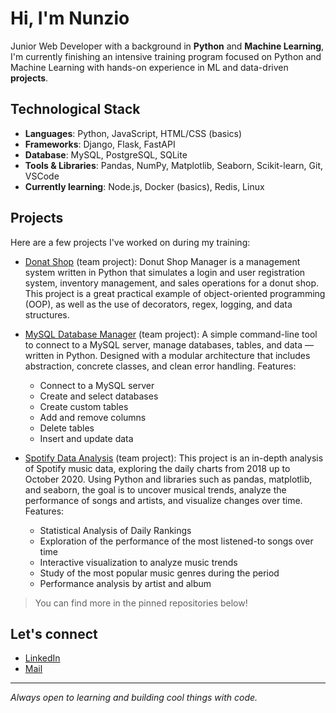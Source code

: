 # Hi, I'm Nunzio

Junior Web Developer with a background in **Python** and **Machine Learning**, I'm currently finishing an intensive training program focused on Python and Machine Learning with hands-on experience in ML and data-driven **projects**.

## Technological Stack

- **Languages**: Python, JavaScript, HTML/CSS (basics)
- **Frameworks**: Django, Flask, FastAPI
- **Database**: MySQL, PostgreSQL, SQLite
- **Tools & Libraries**: Pandas, NumPy, Matplotlib, Seaborn, Scikit-learn, Git, VSCode
- **Currently learning**: Node.js, Docker (basics), Redis, Linux

## Projects

Here are a few projects I've worked on during my training:
- [Donat Shop](https://github.com/GiovanniP9/Donut-Shop-Manager---Gestionale-Python.git) (team project): Donut Shop Manager is a management system written in Python that simulates a login and user registration system, inventory management, and sales operations for a donut shop. This project is a great practical example of object-oriented programming (OOP), as well as the use of decorators, regex, logging, and data structures.

- [MySQL Database Manager](https://github.com/GiovanniP9/Gestionale_Database.git) (team project): A simple command-line tool to connect to a MySQL server, manage databases, tables, and data — written in Python. Designed with a modular architecture that includes abstraction, concrete classes, and clean error handling.
Features:
  - Connect to a MySQL server
  - Create and select databases
  - Create custom tables
  - Add and remove columns
  - Delete tables
  - Insert and update data

- [Spotify Data Analysis](https://github.com/GiovanniP9/Progetto_Analisi_Spotify) (team project): This project is an in-depth analysis of Spotify music data, exploring the daily charts from 2018 up to October 2020. Using Python and libraries such as pandas, matplotlib, and seaborn, the goal is to uncover musical trends, analyze the performance of songs and artists, and visualize changes over time.
Features:
  - Statistical Analysis of Daily Rankings
  - Exploration of the performance of the most listened-to songs over time
  - Interactive visualization to analyze music trends
  - Study of the most popular music genres during the period
  - Performance analysis by artist and album
 
> You can find more in the pinned repositories below!

## Let's connect

- [LinkedIn](https://www.linkedin.com/in/nunzio-de-cicco)  
- [Mail](mailto:decicconunzio@gmail.com)

---

_Always open to learning and building cool things with code._
